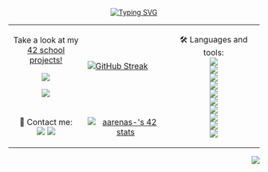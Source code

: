 <p align="center"><a href="https://git.io/typing-svg"><img src="https://readme-typing-svg.herokuapp.com?font=Fira+Code&pause=1000&center=true&width=435&lines=Hi+there%2C+I'm+Alex+%F0%9F%A4%99%F0%9F%8F%BB;Welcome+to+my+github!" alt="Typing SVG" /></a>

<body>
    <table align = "center">
        <tr>
            <td><p align="center">Take a look at my <br> <a href="https://github.com/AlexLeoncoeur/42-proyects">42 school projects!
                <p align="center"><img src="https://img.shields.io/badge/CPiscine-Finished-purple"></p>
                <p align="center"><img src="https://img.shields.io/badge/42Cursus-Rank 03-yellow"></p></td></td>
            <td><a href="https://git.io/streak-stats"><img src="https://streak-stats.demolab.com?user=AlexLeoncoeur&theme=tokyonight-duo&mode=weekly&exclude_days=Sun%2CSat" alt="GitHub Streak" /></a></td>
            <td rowspan="2"><p align="center">🛠️ Languages and tools:<br>
                <a href="https://skillicons.dev">
                <img src="https://skillicons.dev/icons?i=c" /><br>
                <img src="https://skillicons.dev/icons?i=vscode" /><br>
                <img src="https://skillicons.dev/icons?i=vim" /><br>
                <img src="https://skillicons.dev/icons?i=bash" /><br>
                <img src="https://skillicons.dev/icons?i=html" /><br>
                <img src="https://skillicons.dev/icons?i=docker" /><br>
                <img src="https://skillicons.dev/icons?i=css" /><br>
                <img src="https://skillicons.dev/icons?i=django" /><br>
                <img src="https://skillicons.dev/icons?i=mysql" /><br>
                <img src="https://skillicons.dev/icons?i=docker"</a></p>
            </td>
        </tr>
        <tr>
            <td><p align="center">📩 Contact me:<br>
                <a href="https://skillicons.dev">
                <a href="https://www.linkedin.com/in/alejandro-arenas-león-b14882242"><img src="https://img.shields.io/badge/LinkedIn-0077B5?style=for-the-badge&logo=linkedin&logoColor=white" /></a>
                <a href="mailto:alejandroarenasleon2@gmail.com"><img src="https://img.shields.io/badge/Gmail-D14836?style=for-the-badge&logo=gmail&logoColor=white" /></a>
                </td>
            <td><p align="center"><a href="https://github.com/oakoudad/badge42"><img src="https://badge.mediaplus.ma/darkblue/aarenas-?1337Badge=off&UM6P=off" alt="aarenas-'s 42 stats" /></a></td>
        </tr>
    </table>
</body>
<p align="right"><img src="https://komarev.com/ghpvc/?username=alexleoncoeur&style=flat-square&color=blue"></p>

